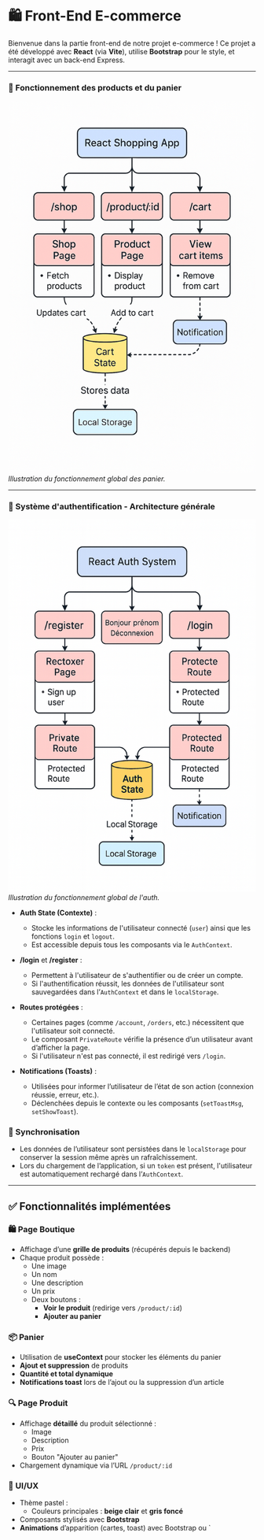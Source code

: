 # 🛍️ Front-End E-commerce

Bienvenue dans la partie front-end de notre projet e-commerce !
Ce projet a été développé avec **React** (via **Vite**), utilise **Bootstrap** pour le style, et interagit avec un back-end Express.

---

### 🔧 Fonctionnement des products et du panier

![Diagramme de fonctionnement](../Docs/Assets/front_way_to_work.png)
*Illustration du fonctionnement global des panier.*

---

### 🔐 Système d'authentification - Architecture générale

![Diagramme de fonctionnement auth](../Docs/Assets/diagAuth.png)
*Illustration du fonctionnement global de l'auth.*

- **Auth State (Contexte)** : 
  - Stocke les informations de l'utilisateur connecté (`user`) ainsi que les fonctions `login` et `logout`.
  - Est accessible depuis tous les composants via le `AuthContext`.

- **/login** et **/register** :
  - Permettent à l'utilisateur de s'authentifier ou de créer un compte.
  - Si l'authentification réussit, les données de l'utilisateur sont sauvegardées dans l’`AuthContext` et dans le `localStorage`.

- **Routes protégées** :
  - Certaines pages (comme `/account`, `/orders`, etc.) nécessitent que l'utilisateur soit connecté.
  - Le composant `PrivateRoute` vérifie la présence d’un utilisateur avant d’afficher la page.
  - Si l'utilisateur n'est pas connecté, il est redirigé vers `/login`.

- **Notifications (Toasts)** :
  - Utilisées pour informer l’utilisateur de l’état de son action (connexion réussie, erreur, etc.).
  - Déclenchées depuis le contexte ou les composants (`setToastMsg`, `setShowToast`).

### 🔄 Synchronisation

- Les données de l’utilisateur sont persistées dans le `localStorage` pour conserver la session même après un rafraîchissement.
- Lors du chargement de l’application, si un `token` est présent, l'utilisateur est automatiquement rechargé dans l’`AuthContext`.

---

## ✅ Fonctionnalités implémentées

### 🛍️ Page Boutique

- Affichage d’une **grille de produits** (récupérés depuis le backend)
- Chaque produit possède :
  - Une image
  - Un nom
  - Une description
  - Un prix
  - Deux boutons :
    - **Voir le produit** (redirige vers `/product/:id`)
    - **Ajouter au panier**

### 📦 Panier

- Utilisation de **useContext** pour stocker les éléments du panier
- **Ajout et suppression** de produits
- **Quantité et total dynamique**
- **Notifications toast** lors de l’ajout ou la suppression d’un article

### 🔍 Page Produit

- Affichage **détaillé** du produit sélectionné :
  - Image
  - Description
  - Prix
  - Bouton "Ajouter au panier"
- Chargement dynamique via l’URL `/product/:id`

### 🎨 UI/UX

- Thème pastel :
  - Couleurs principales : **beige clair** et **gris foncé**
- Composants stylisés avec **Bootstrap**
- **Animations** d’apparition (cartes, toast) avec Bootstrap ou `

